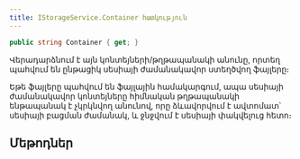 ```yaml
---
title: IStorageService.Container հատկություն
---
```


```c#
public string Container { get; }
```

Վերադարձնում է այն կոնտեյների/թղթապանակի անունը, որտեղ պահվում են ընթացիկ սեսիայի ժամանակավոր ստեղծվող ֆայլերը։

Եթե ֆայլերը պահվում են ֆայլային համակարգում, ապա սեսիայի ժամանակավոր կոնտեյները հիմնական թղթապանակի ենթապանակ է չկրկնվող անունով, որը ձևավորվում է ավտոմատ՝ սեսիայի բացման ժամանակ, և ջնջվում է սեսիայի փակվելուց հետո։

<!-- (Text reports, տպելու ձևանմուշներից առաջացած ֆայլեր, կամ այլ ֆայլեր) -->

## Մեթոդներ
